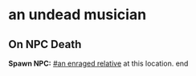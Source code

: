 # an undead musician
## On NPC Death

**Spawn NPC:**  [\#an enraged relative](/npc/111025) at this location.
end